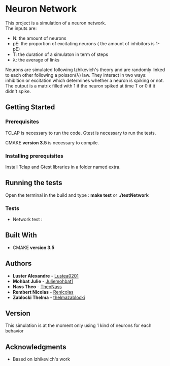 # Neuron Network

This project is a simulation of a neuron network.  
The inputs are:
* N: the amount of neurons
* pE: the proportion of excitating neurons ( the amount of inhibitors is 1-pE)
* T: the duration of a simulaton in term of steps
* λ: the average of links 

Neurons are simulated following Izhikevich's theory and are randomly linked to each other following a poisson(λ) law.
They interact in two ways: inhibition or excitation which determines whether a neuron is spiking or not. The output is a matrix filled with 1 if the neuron spiked at time T or 0 if it didn't spike.

## Getting Started


### Prerequisites

TCLAP is necessary to run the code.
Gtest is necessary to run the tests.

CMAKE **version 3.5** is necessary to compile.

### Installing prerequisites

Install Tclap and Gtest libraries in a folder named extra.

## Running the tests

Open the terminal in the build and type : **make test** or **./testNetwork**

### Tests 
* Network test :


## Built With

* CMAKE **version 3.5** 



## Authors
* **Luster Alexandre** - [Lustea0201](https://github.com/lustea0201)
* **Mohbat Julie** - [Juliemohbat1](https://github.com/juliemohbat1)
* **Nass Theo** - [TheoNass](https://github.com/theonass)
* **Rembert Nicolas** - [Renicolas](https://github.com/Renicolas)
* **Zablocki Thelma** - [thelmazablocki](https://github.com/thelmazablocki)


## Version

This simulation is at the moment only using 1 kind of neurons for each behavior



## Acknowledgments

* Based on Izhikevich's work
